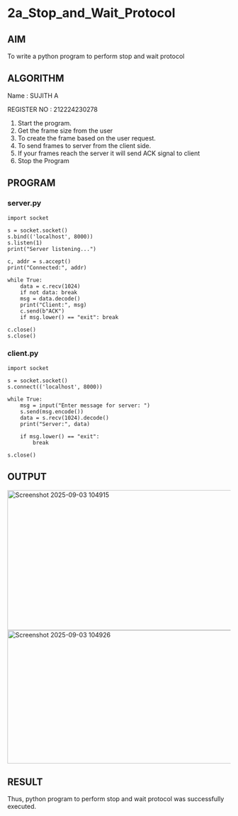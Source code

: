 # 2a_Stop_and_Wait_Protocol
## AIM 
To write a python program to perform stop and wait protocol
## ALGORITHM
Name : SUJITH A

REGISTER NO : 212224230278

1. Start the program.
2. Get the frame size from the user
3. To create the frame based on the user request.
4. To send frames to server from the client side.
5. If your frames reach the server it will send ACK signal to client
6. Stop the Program
## PROGRAM

### server.py
```
import socket

s = socket.socket()
s.bind(('localhost', 8000))
s.listen(1)
print("Server listening...")

c, addr = s.accept()
print("Connected:", addr)

while True:
    data = c.recv(1024)
    if not data: break
    msg = data.decode()
    print("Client:", msg)
    c.send(b"ACK")
    if msg.lower() == "exit": break

c.close()
s.close()

```
### client.py
```
import socket

s = socket.socket()
s.connect(('localhost', 8000))

while True:
    msg = input("Enter message for server: ")
    s.send(msg.encode())
    data = s.recv(1024).decode()
    print("Server:", data)

    if msg.lower() == "exit":
        break

s.close()

```
## OUTPUT
<img width="1247" height="316" alt="Screenshot 2025-09-03 104915" src="https://github.com/user-attachments/assets/ef21a4f8-7541-400a-a423-a653e6ee0311" />


<img width="975" height="301" alt="Screenshot 2025-09-03 104926" src="https://github.com/user-attachments/assets/21c4e700-72e9-4ed7-8713-a779eb876c3f" />

## RESULT
Thus, python program to perform stop and wait protocol was successfully executed.
